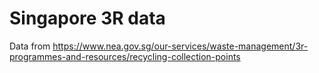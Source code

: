 Singapore 3R data
===

Data from https://www.nea.gov.sg/our-services/waste-management/3r-programmes-and-resources/recycling-collection-points